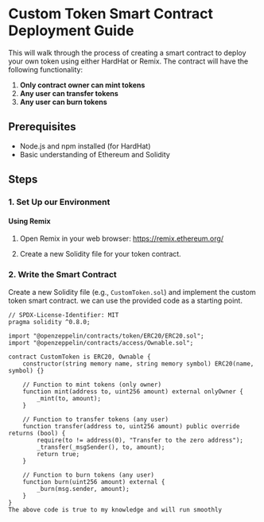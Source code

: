 # Custom Token Smart Contract Deployment Guide

This  will walk through the process of creating a smart contract to deploy your own token using either HardHat or Remix. The contract will have the following functionality:

1. **Only contract owner can mint tokens**
2. **Any user can transfer tokens**
3. **Any user can burn tokens**

## Prerequisites

- Node.js and npm installed (for HardHat)
- Basic understanding of Ethereum and Solidity

## Steps

### 1. Set Up our Environment

#### Using Remix

1. Open Remix in your web browser: https://remix.ethereum.org/

2. Create a new Solidity file for your token contract.

### 2. Write the Smart Contract

Create a new Solidity file (e.g., `CustomToken.sol`) and implement the custom token smart contract. we can use the provided code as a starting point. 

```solidity
// SPDX-License-Identifier: MIT
pragma solidity ^0.8.0;

import "@openzeppelin/contracts/token/ERC20/ERC20.sol";
import "@openzeppelin/contracts/access/Ownable.sol";

contract CustomToken is ERC20, Ownable {
    constructor(string memory name, string memory symbol) ERC20(name, symbol) {}

    // Function to mint tokens (only owner)
    function mint(address to, uint256 amount) external onlyOwner {
        _mint(to, amount);
    }

    // Function to transfer tokens (any user)
    function transfer(address to, uint256 amount) public override returns (bool) {
        require(to != address(0), "Transfer to the zero address");
        _transfer(_msgSender(), to, amount);
        return true;
    }
 
    // Function to burn tokens (any user)
    function burn(uint256 amount) external {
        _burn(msg.sender, amount);
    }
}
The above code is true to my knowledge and will run smoothly

